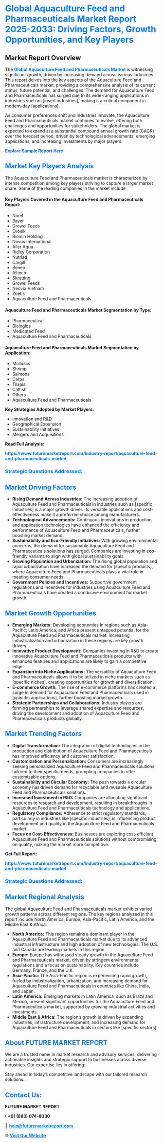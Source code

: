 <h1 style="color: #007BFF;">Global Aquaculture Feed and Pharmaceuticals Market Report 2025-2033: Driving Factors, Growth Opportunities, and Key Players</h1>

<section id="overview">
<h2>Market Report Overview</h2>
<p>The <a href="https://www.futuremarketreport.com/industry-report/aquaculture-feed-and-pharmaceuticals-market" style="color: #007BFF; text-decoration: none;"><strong>Global Aquaculture Feed and Pharmaceuticals Market</strong></a> is witnessing significant growth, driven by increasing demand across various industries. This report delves into the key aspects of the Aquaculture Feed and Pharmaceuticals market, providing a comprehensive analysis of its current status, future potential, and challenges. The demand for Aquaculture Feed and Pharmaceuticals has surged due to its wide-ranging applications in industries such as [insert industries], making it a critical component in modern-day [applications].</p>
<p>As consumer preferences shift and industries innovate, the Aquaculture Feed and Pharmaceuticals market continues to evolve, offering both challenges and opportunities for stakeholders. The global market is expected to expand at a substantial compound annual growth rate (CAGR) over the forecast period, driven by technological advancements, emerging applications, and increasing investments by major players.</p>
</section>

<section id="overview">
<p><a href="https://www.futuremarketreport.com/request-sample/reportId=98436" style="color: #007BFF; text-decoration: none;"><strong>Explore Sample Report Here</strong></a></p>
</section>

<section id="key-players">
<h2 style="color: #007BFF;">Market Key Players Analysis</h2>
<p>The Aquaculture Feed and Pharmaceuticals market is characterized by intense competition among key players striving to capture a larger market share. Some of the leading companies in the market include:</p>
<h4>Key Players Covered in the Aquaculture Feed and Pharmaceuticals Report:</h4>
<ul><li>Norel</li><li>Bayer</li><li>Growel Feeds</li><li>Evonik</li><li>Biomin Holding</li><li>Novus International</li><li>Aller Aqua</li><li>Ridley Corporation</li><li>Nutriad</li><li>Cargill</li><li>Beneo</li><li>Alltech</li><li>Skretting</li><li>Growel Feeds</li><li>Neovia Vietnam</li><li>Zoetis</li><li>Aquaculture Feed and Pharmaceuticals</li></ul>
<h4>Aquaculture Feed and Pharmaceuticals Market Segmentation by Type:</h4>
<ul><li>Pharmaceutical</li><li>Biologics</li><li>Medicated Feed</li><li>Aquaculture Feed and Pharmaceuticals</li></ul>

<h4>Aquaculture Feed and Pharmaceuticals Market Segmentation by Application:</h4>
<ul><li>Molluscs</li><li>Shrimp</li><li>Salmons</li><li>Carps</li><li>Tilapia</li><li>Catfish</li><li>Others</li><li>Aquaculture Feed and Pharmaceuticals</li></ul>
<p><strong>Key Strategies Adopted by Market Players:</strong></p>
<ul>
<li>Innovation and R&D</li>
<li>Geographical Expansion</li>
<li>Sustainability Initiatives</li>
<li>Mergers and Acquisitions</li>
</ul>
</section>

<section>
<p><strong>Read Full Analysis: </strong></p><a href="https://www.futuremarketreport.com/industry-report/aquaculture-feed-and-pharmaceuticals-market" style="color: #007BFF; text-decoration: none;"><strong>https://www.futuremarketreport.com/industry-report/aquaculture-feed-and-pharmaceuticals-market</strong></a>
<h3 style="color: #007BFF;">Strategic Questions Addressed:</h3>
</section>

<section id="driving-factors">
<h2 style="color: #007BFF;">Market Driving Factors</h2>
<ul>
<li><strong>Rising Demand Across Industries:</strong> The increasing adoption of Aquaculture Feed and Pharmaceuticals in industries such as [specific industries] is a major growth driver. Its versatile applications and cost-effectiveness make it a preferred choice among manufacturers.</li>
<li><strong>Technological Advancements:</strong> Continuous innovations in production and application technologies have enhanced the efficiency and performance of Aquaculture Feed and Pharmaceuticals, further boosting market demand.</li>
<li><strong>Sustainability and Eco-Friendly Initiatives:</strong> With growing environmental concerns, the demand for sustainable Aquaculture Feed and Pharmaceuticals solutions has surged. Companies are investing in eco-friendly variants to align with global sustainability goals.</li>
<li><strong>Growing Population and Urbanization:</strong> The rising global population and rapid urbanization have increased the demand for [specific products], where Aquaculture Feed and Pharmaceuticals plays a vital role in meeting consumer needs.</li>
<li><strong>Government Policies and Incentives:</strong> Supportive government regulations and incentives for industries using Aquaculture Feed and Pharmaceuticals have created a conducive environment for market growth.</li>
</ul>
</section>

<section id="growth-opportunities">
<h2 style="color: #007BFF;">Market Growth Opportunities</h2>
<ul>
<li><strong>Emerging Markets:</strong> Developing economies in regions such as Asia-Pacific, Latin America, and Africa present untapped potential for the Aquaculture Feed and Pharmaceuticals market. Increasing industrialization and urbanization in these regions are key growth drivers.</li>
<li><strong>Innovative Product Development:</strong> Companies investing in R&D to create innovative Aquaculture Feed and Pharmaceuticals products with enhanced features and applications are likely to gain a competitive edge.</li>
<li><strong>Expansion into Niche Applications:</strong> The versatility of Aquaculture Feed and Pharmaceuticals allows it to be utilized in niche markets such as [specific niches], creating opportunities for growth and diversification.</li>
<li><strong>E-commerce Growth:</strong> The rise of e-commerce platforms has created a surge in demand for Aquaculture Feed and Pharmaceuticals used in [specific applications], further boosting market growth.</li>
<li><strong>Strategic Partnerships and Collaborations:</strong> Industry players are forming partnerships to leverage shared expertise and resources, driving the development and adoption of Aquaculture Feed and Pharmaceuticals products globally.</li>
</ul>
</section>

<section id="trending-factors">
<h2 style="color: #007BFF;">Market Trending Factors</h2>
<ul>
<li><strong>Digital Transformation:</strong> The integration of digital technologies in the production and distribution of Aquaculture Feed and Pharmaceuticals has improved efficiency and customer satisfaction.</li>
<li><strong>Customization and Personalization:</strong> Consumers are increasingly seeking personalized Aquaculture Feed and Pharmaceuticals solutions tailored to their specific needs, prompting companies to offer customizable options.</li>
<li><strong>Sustainability and Circular Economy:</strong> The push towards a circular economy has driven demand for recyclable and reusable Aquaculture Feed and Pharmaceuticals solutions.</li>
<li><strong>Increased Investment in R&D:</strong> Companies are allocating significant resources to research and development, resulting in breakthroughs in Aquaculture Feed and Pharmaceuticals technology and applications.</li>
<li><strong>Regulatory Compliance:</strong> Adherence to strict regulatory standards, particularly in industries like [specific industries], is influencing product development and quality in the Aquaculture Feed and Pharmaceuticals market.</li>
<li><strong>Focus on Cost-Effectiveness:</strong> Businesses are exploring cost-efficient Aquaculture Feed and Pharmaceuticals solutions without compromising on quality, making the market more competitive.</li>
</ul>
</section>

<section>
<p><strong>Get Full Report: </strong></p><a href="https://www.futuremarketreport.com/industry-report/aquaculture-feed-and-pharmaceuticals-market" style="color: #007BFF; text-decoration: none;"><strong>https://www.futuremarketreport.com/industry-report/aquaculture-feed-and-pharmaceuticals-market</strong></a>
<h3 style="color: #007BFF;">Strategic Questions Addressed:</h3>
</section>


<section id="regional-analysis">
<h2 style="color: #007BFF;">Market Regional Analysis</h2>
<p>The global Aquaculture Feed and Pharmaceuticals market exhibits varied growth patterns across different regions. The key regions analyzed in this report include North America, Europe, Asia-Pacific, Latin America, and the Middle East & Africa:</p>
<ul>
<li><strong>North America:</strong> This region remains a dominant player in the Aquaculture Feed and Pharmaceuticals market due to its advanced industrial infrastructure and high adoption of new technologies. The U.S. and Canada are leading markets in this region.</li>
<li><strong>Europe:</strong> Europe has witnessed steady growth in the Aquaculture Feed and Pharmaceuticals market, driven by stringent environmental regulations and a focus on sustainability. Key countries include Germany, France, and the U.K.</li>
<li><strong>Asia-Pacific:</strong> The Asia-Pacific region is experiencing rapid growth, fueled by industrialization, urbanization, and increasing demand for Aquaculture Feed and Pharmaceuticals in countries like China, India, and Japan.</li>
<li><strong>Latin America:</strong> Emerging markets in Latin America, such as Brazil and Mexico, present significant opportunities for the Aquaculture Feed and Pharmaceuticals market, supported by growing industrial activities and investments.</li>
<li><strong>Middle East & Africa:</strong> The region’s growth is driven by expanding industries, infrastructure development, and increasing demand for Aquaculture Feed and Pharmaceuticals in sectors like [specific sectors].</li>
</ul>
</section>

<footer>
<h2 style="color: #007BFF;">About FUTURE MARKET REPORT</h2>
<p>We are a trusted name in market research and advisory services, delivering actionable insights and strategic support to businesses across diverse industries. Our expertise lies in offering:</p>

<p>Stay ahead in today’s competitive landscape with our tailored research solutions.</p>

<h2 style="color: #007BFF;">Contact Us:</h2>
<p><strong>FUTURE MARKET REPORT</strong></p>
<p>📞 <strong>+91 (883) 074-8030</strong></p>
<p>📧 <strong><a href="mailto:help@futuremarketreport.com" style="color: #007BFF;">help@futuremarketreport.com</a></strong></p>
<p>🌐 <strong><a href="https://www.futuremarketreport.com/" style="color: #007BFF;">Visit Our Website</a></strong></p>
</footer>
